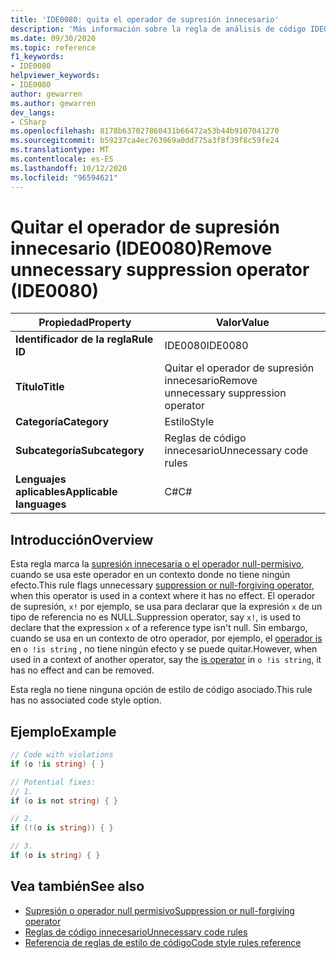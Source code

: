 ```yaml
---
title: 'IDE0080: quita el operador de supresión innecesario'
description: 'Más información sobre la regla de análisis de código IDE0080: quitar el operador de supresión innecesario'
ms.date: 09/30/2020
ms.topic: reference
f1_keywords:
- IDE0080
helpviewer_keywords:
- IDE0080
author: gewarren
ms.author: gewarren
dev_langs:
- CSharp
ms.openlocfilehash: 8178b637027860431b66472a53b44b9107041270
ms.sourcegitcommit: b59237ca4ec763969a0dd775a3f8f39f8c59fe24
ms.translationtype: MT
ms.contentlocale: es-ES
ms.lasthandoff: 10/12/2020
ms.locfileid: "96594621"
---
```

# <a name="remove-unnecessary-suppression-operator-ide0080"></a><span data-ttu-id="0827b-103">Quitar el operador de supresión innecesario (IDE0080)</span><span class="sxs-lookup"><span data-stu-id="0827b-103">Remove unnecessary suppression operator (IDE0080)</span></span>

|<span data-ttu-id="0827b-104">Propiedad</span><span class="sxs-lookup"><span data-stu-id="0827b-104">Property</span></span>|<span data-ttu-id="0827b-105">Valor</span><span class="sxs-lookup"><span data-stu-id="0827b-105">Value</span></span>|
|-|-|
| <span data-ttu-id="0827b-106">**Identificador de la regla**</span><span class="sxs-lookup"><span data-stu-id="0827b-106">**Rule ID**</span></span> | <span data-ttu-id="0827b-107">IDE0080</span><span class="sxs-lookup"><span data-stu-id="0827b-107">IDE0080</span></span> |
| <span data-ttu-id="0827b-108">**Título**</span><span class="sxs-lookup"><span data-stu-id="0827b-108">**Title**</span></span> | <span data-ttu-id="0827b-109">Quitar el operador de supresión innecesario</span><span class="sxs-lookup"><span data-stu-id="0827b-109">Remove unnecessary suppression operator</span></span> |
| <span data-ttu-id="0827b-110">**Categoría**</span><span class="sxs-lookup"><span data-stu-id="0827b-110">**Category**</span></span> | <span data-ttu-id="0827b-111">Estilo</span><span class="sxs-lookup"><span data-stu-id="0827b-111">Style</span></span> |
| <span data-ttu-id="0827b-112">**Subcategoría**</span><span class="sxs-lookup"><span data-stu-id="0827b-112">**Subcategory**</span></span> | <span data-ttu-id="0827b-113">Reglas de código innecesario</span><span class="sxs-lookup"><span data-stu-id="0827b-113">Unnecessary code rules</span></span> |
| <span data-ttu-id="0827b-114">**Lenguajes aplicables**</span><span class="sxs-lookup"><span data-stu-id="0827b-114">**Applicable languages**</span></span> | <span data-ttu-id="0827b-115">C#</span><span class="sxs-lookup"><span data-stu-id="0827b-115">C#</span></span> |

## <a name="overview"></a><span data-ttu-id="0827b-116">Introducción</span><span class="sxs-lookup"><span data-stu-id="0827b-116">Overview</span></span>

<span data-ttu-id="0827b-117">Esta regla marca la [supresión innecesaria o el operador null-permisivo](../../../csharp/language-reference/operators/null-forgiving.md), cuando se usa este operador en un contexto donde no tiene ningún efecto.</span><span class="sxs-lookup"><span data-stu-id="0827b-117">This rule flags unnecessary [suppression or null-forgiving operator](../../../csharp/language-reference/operators/null-forgiving.md), when this operator is used in a context where it has no effect.</span></span> <span data-ttu-id="0827b-118">El operador de supresión, `x!` por ejemplo, se usa para declarar que la expresión `x` de un tipo de referencia no es NULL.</span><span class="sxs-lookup"><span data-stu-id="0827b-118">Suppression operator, say `x!`, is used to declare that the expression `x` of a reference type isn't null.</span></span> <span data-ttu-id="0827b-119">Sin embargo, cuando se usa en un contexto de otro operador, por ejemplo, el [operador is](../../../csharp/language-reference/keywords/is.md) en `o !is string` , no tiene ningún efecto y se puede quitar.</span><span class="sxs-lookup"><span data-stu-id="0827b-119">However, when used in a context of another operator, say the [is operator](../../../csharp/language-reference/keywords/is.md) in `o !is string`, it has no effect and can be removed.</span></span>

<span data-ttu-id="0827b-120">Esta regla no tiene ninguna opción de estilo de código asociado.</span><span class="sxs-lookup"><span data-stu-id="0827b-120">This rule has no associated code style option.</span></span>

## <a name="example"></a><span data-ttu-id="0827b-121">Ejemplo</span><span class="sxs-lookup"><span data-stu-id="0827b-121">Example</span></span>

```csharp
// Code with violations
if (o !is string) { }

// Potential fixes:
// 1.
if (o is not string) { }

// 2.
if (!(o is string)) { }

// 3.
if (o is string) { }
```

## <a name="see-also"></a><span data-ttu-id="0827b-122">Vea también</span><span class="sxs-lookup"><span data-stu-id="0827b-122">See also</span></span>

- [<span data-ttu-id="0827b-123">Supresión o operador null permisivo</span><span class="sxs-lookup"><span data-stu-id="0827b-123">Suppression or null-forgiving operator</span></span>](../../../csharp/language-reference/operators/null-forgiving.md)
- [<span data-ttu-id="0827b-124">Reglas de código innecesario</span><span class="sxs-lookup"><span data-stu-id="0827b-124">Unnecessary code rules</span></span>](unnecessary-code-rules.md)
- [<span data-ttu-id="0827b-125">Referencia de reglas de estilo de código</span><span class="sxs-lookup"><span data-stu-id="0827b-125">Code style rules reference</span></span>](index.md)

